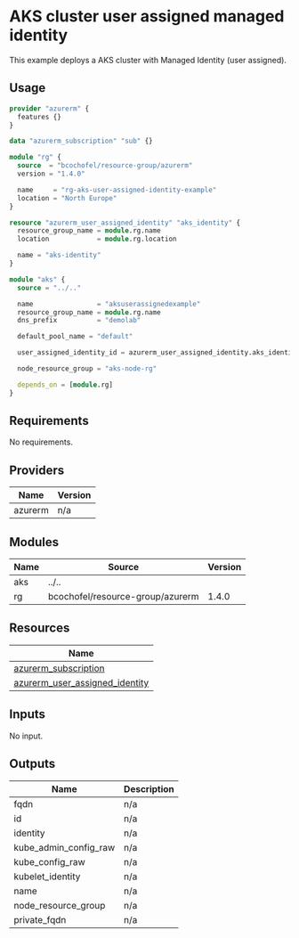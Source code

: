 # AKS cluster user assigned managed identity

This example deploys a AKS cluster with Managed Identity (user assigned).

## Usage

```hcl:examples/user-assigned-identity/main.tf
provider "azurerm" {
  features {}
}

data "azurerm_subscription" "sub" {}

module "rg" {
  source  = "bcochofel/resource-group/azurerm"
  version = "1.4.0"

  name     = "rg-aks-user-assigned-identity-example"
  location = "North Europe"
}

resource "azurerm_user_assigned_identity" "aks_identity" {
  resource_group_name = module.rg.name
  location            = module.rg.location

  name = "aks-identity"
}

module "aks" {
  source = "../.."

  name                = "aksuserassignedexample"
  resource_group_name = module.rg.name
  dns_prefix          = "demolab"

  default_pool_name = "default"

  user_assigned_identity_id = azurerm_user_assigned_identity.aks_identity.id

  node_resource_group = "aks-node-rg"

  depends_on = [module.rg]
}

```

<!-- BEGINNING OF PRE-COMMIT-TERRAFORM DOCS HOOK -->
## Requirements

No requirements.

## Providers

| Name | Version |
|------|---------|
| azurerm | n/a |

## Modules

| Name | Source | Version |
|------|--------|---------|
| aks | ../.. |  |
| rg | bcochofel/resource-group/azurerm | 1.4.0 |

## Resources

| Name |
|------|
| [azurerm_subscription](https://registry.terraform.io/providers/hashicorp/azurerm/latest/docs/data-sources/subscription) |
| [azurerm_user_assigned_identity](https://registry.terraform.io/providers/hashicorp/azurerm/latest/docs/resources/user_assigned_identity) |

## Inputs

No input.

## Outputs

| Name | Description |
|------|-------------|
| fqdn | n/a |
| id | n/a |
| identity | n/a |
| kube\_admin\_config\_raw | n/a |
| kube\_config\_raw | n/a |
| kubelet\_identity | n/a |
| name | n/a |
| node\_resource\_group | n/a |
| private\_fqdn | n/a |
<!-- END OF PRE-COMMIT-TERRAFORM DOCS HOOK -->
